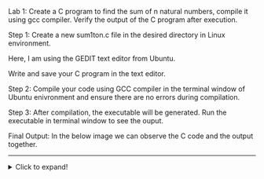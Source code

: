 Lab 1: Create a C program to find the sum of n natural numbers, compile it using gcc compiler. Verify the output of the C program after execution.

Step 1:
Create a new sum1ton.c file in the desired directory in Linux environment.

Here, I am using the GEDIT text editor from Ubuntu.

Write and save your C program in the text editor.


Step 2:
Compile your code using GCC compiler in the terminal window of Ubuntu enivronment and ensure there are no errors during compilation.

Step 3:
After compilation, the executable will be generated. Run the executable in terminal window to see the ouput.

Final Output:
In the below image we can observe the C code and the output together.
***
<details>
  <summary>Click to expand!</summary>
  <p>Your hidden content goes here.</p>
# My Project

## Instruction Table

|Sl. No | Instruction|Description of the Instruction| Type | Format                            | Binary Representation          |
|--------|----------------|---------------------------------------|------|-----------------------------------|--------------------------------|
|1| ADD r11, r12, r13  | R    |Perform Addition between the values stored in registers R11 and R12, and store the result in register R13| funct7 rs2 rs1 funct3 rd opcode   | 0000000 01101 01100 000 01011 0110011 |
|2| SUB r13, r11, r12  | R    |Perform Subtraction between the value stored in register R11 from R13, and store the result in register R12| funct7 rs2 rs1 funct3 rd opcode   | 0100000 01100 01011 000 01101 0110011 |
|3| AND r12, r11, r13  | R    | Perform Logical AND between the values stored in registers R11 and R12, and store the result in register R13 | ofunct7 rs2 rs1 funct3 rd opcode   | 0000000 01101 01011 111 01100 0110011 |
|4| OR r8, r12, r5     | R    | Perform Logical OR between the values stored in registers R8 and R12, and store the result in register R5|funct7 rs2 rs1 funct3 rd opcode   | 0000000 00101 01100 110 01000 0110011 |
|5| XOR r8, r11, r4    | R    | Perform Logical XOR between the values stored in registers R8 and R11, and store the result in register R5| funct7 rs2 rs1 funct3 rd opcode   | 0000000 00100 01011 100 01000 0110011 |
|6| SLT r30, r20, r4   | R    |Compare if the data in register R30 is less than that of R20, If yes, set destination register as 1, else, set it as 0| funct7 rs2 rs1 funct3 rd opcode   | 0000000 00100 10100 010 11110 0110011 |


</details>


